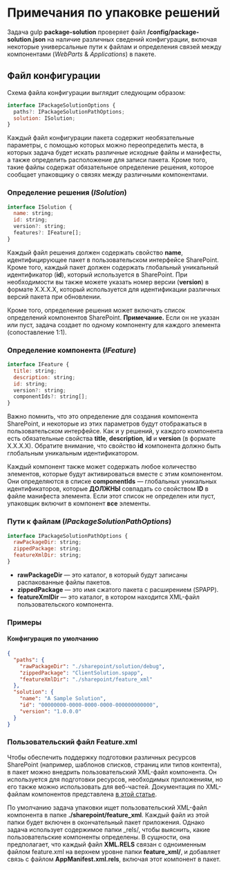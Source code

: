 # <a name="notes-on-solution-packaging"></a>Примечания по упаковке решений

Задача gulp **package-solution** проверяет файл **/config/package-solution.json** на наличие различных сведений конфигурации, включая некоторые универсальные пути к файлам и определения связей между компонентами (_WebParts_ & _Applications_) в пакете.

## <a name="configuration-file"></a>Файл конфигурации

Схема файла конфигурации выглядит следующим образом:

```javascript
interface IPackageSolutionOptions {
  paths?: IPackageSolutionPathOptions;
  solution: ISolution;
}
```

Каждый файл конфигурации пакета содержит необязательные параметры, с помощью которых можно переопределить места, в которых задача будет искать различные исходные файлы и манифесты, а также определить расположение для записи пакета. Кроме того, такие файлы содержат обязательное определение решения, которое сообщает упаковщику о связях между различными компонентами.

### <a name="solution-definition-isolution"></a>Определение решения (_ISolution_)

```javascript
interface ISolution {
  name: string;
  id: string;
  version?: string;
  features?: IFeature[];
}
```

Каждый файл решения должен содержать свойство **name**, идентифицирующее пакет в пользовательском интерфейсе SharePoint. Кроме того, каждый пакет должен содержать глобальный уникальный идентификатор (**id**), который используется в SharePoint. При необходимости вы также можете указать номер версии (**version**) в формате X.X.X.X, который используется для идентификации различных версий пакета при обновлении.

Кроме того, определение решения может включать список определений компонентов SharePoint. **Примечание.** Если он не указан или пуст, задача создает по одному компоненту для каждого элемента (сопоставление 1:1).

### <a name="feature-definition-ifeature"></a>Определение компонента (_IFeature_)

```javascript
interface IFeature {
  title: string;
  description: string;
  id: string;
  version?: string;
  componentIds?: string[];
}
```

Важно помнить, что это определение для создания компонента SharePoint, и некоторые из этих параметров будут отображаться в пользовательском интерфейсе. Как и у решений, у каждого компонента есть обязательные свойства **title**, **description**, **id** и **version** (в формате X.X.X.X). Обратите внимание, что свойство **id** компонента должно быть глобальным уникальным идентификатором.

Каждый компонент также может содержать любое количество элементов, которые будут активироваться вместе с этим компонентом. Они определяются в списке **componentIds** — глобальных уникальных идентификаторов, которые **ДОЛЖНЫ** совпадать со свойством **ID** в файле манифеста элемента. Если этот список не определен или пуст, упаковщик включит в компонент **все** элементы.

### <a name="file-paths-ipackagesolutionpathoptions"></a>Пути к файлам (_IPackageSolutionPathOptions_)

```javascript
interface IPackageSolutionPathOptions {
  rawPackageDir: string;
  zippedPackage: string;
  featureXmlDir: string;
}
```

* **rawPackageDir** — это каталог, в который будут записаны распакованные файлы пакетов.
* **zippedPackage** — это имя сжатого пакета с расширением (SPAPP).
* **featureXmlDir** — это каталог, в котором находится XML-файл пользовательского компонента.

### <a name="examples"></a>Примеры

#### <a name="default-configuration"></a>Конфигурация по умолчанию

```json
{
  "paths": {
    "rawPackageDir": "./sharepoint/solution/debug",
    "zippedPackage": "ClientSolution.spapp",
    "featureXmlDir": "./sharepoint/feature_xml"
  },
  "solution": {
    "name": "A Sample Solution",
    "id": "00000000-0000-0000-0000-000000000000",
    "version": "1.0.0.0"
  }
}
```

### <a name="custom-featurexml"></a>Пользовательский файл Feature.xml

Чтобы обеспечить поддержку подготовки различных ресурсов SharePoint (например, шаблонов списков, страниц или типов контента), в пакет можно внедрить пользовательский XML-файл компонента. Он используется для подготовки ресурсов, необходимых приложениям, но его также можно использовать для веб-частей. Документация по XML-файлам компонентов представлена [в этой статье](https://msdn.microsoft.com/en-us/library/office/ms475601.aspx?f=255&MSPPError=-2147217396).

По умолчанию задача упаковки ищет пользовательский XML-файл компонента в папке **./sharepoint/feature_xml**. Каждый файл из этой папки будет включен в окончательный пакет приложения. Однако задача использует содержимое папки _rels/, чтобы выяснить, какие пользовательские компоненты определены. В сущности, она предполагает, что каждый файл **XML.RELS** связан с одноименным файлом feature.xml на верхнем уровне папки **feature_xml/**, и добавляет связь с файлом **AppManifest.xml.rels**, включая этот компонент в пакет.